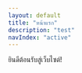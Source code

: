 ```yaml
---
layout: default
title: "หน้าแรก"
description: "test"
navIndex: "active"
---
```

ยินดีต้อนรับสู่เว็บไซต์!
